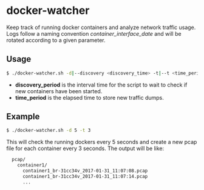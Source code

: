 # docker-watcher
Keep track of running docker containers and analyze network traffic usage. Logs follow a naming convention *container_interface_date* and will be rotated according to a given  parameter.

## Usage

```sh
$ ./docker-watcher.sh -d|--discovery <discovery_time> -t|--t <time_period>
```

  * **discovery_period** is the interval time for the script to wait to check if new containers have been started.
  * **time_period** is the elapsed time to store new traffic dumps.

## Example

```sh
$ ./docker-watcher.sh -d 5 -t 3
```

This will check the running dockers every 5 seconds and create a new pcap file for each container every 3 seconds. The output will be like:

```sh
  pcap/
    container1/
      container1_br-31cc34v_2017-01-31_11:07:08.pcap
      container1_br-31cc34v_2017-01-31_11:07:14.pcap
      ...
```
